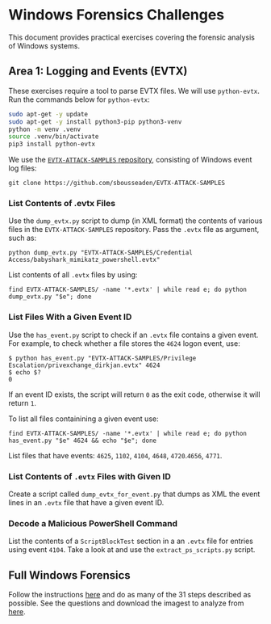 # Windows Forensics Challenges

This document provides practical exercises covering the forensic analysis of Windows systems.

## Area 1: Logging and Events (EVTX)

These exercises require a tool to parse EVTX files.
We will use `python-evtx`.
Run the commands below for `python-evtx`:

```bash
sudo apt-get -y update
sudo apt-get -y install python3-pip python3-venv
python -m venv .venv
source .venv/bin/activate
pip3 install python-evtx
```

We use the [`EVTX-ATTACK-SAMPLES` repository](https://github.com/sbousseaden/EVTX-ATTACK-SAMPLES), consisting of Windows event log files:

```console
git clone https://github.com/sbousseaden/EVTX-ATTACK-SAMPLES
```

### List Contents of .evtx Files

Use the `dump_evtx.py` script to dump (in XML format) the contents of various files in the `EVTX-ATTACK-SAMPLES` repository.
Pass the `.evtx` file as argument, such as:

```console
python dump_evtx.py "EVTX-ATTACK-SAMPLES/Credential Access/babyshark_mimikatz_powershell.evtx"
```

List contents of all `.evtx` files by using:

```console
find EVTX-ATTACK-SAMPLES/ -name '*.evtx' | while read e; do python dump_evtx.py "$e"; done
```

### List Files With a Given Event ID

Use the `has_event.py` script to check if an `.evtx` file contains a given event.
For example, to check whether a file stores the `4624` logon event, use:

```console
$ python has_event.py "EVTX-ATTACK-SAMPLES/Privilege Escalation/privexchange_dirkjan.evtx" 4624
$ echo $?
0
```

If an event ID exists, the script will return `0` as the exit code, otherwise it will return `1`.

To list all files containining a given event use:

```console
find EVTX-ATTACK-SAMPLES/ -name '*.evtx' | while read e; do python has_event.py "$e" 4624 && echo "$e"; done
```

List files that have events: `4625`, `1102`, `4104`, `4648`, `4720`.`4656`, `4771`.

### List Contents of `.evtx` Files with Given ID

Create a script called `dump_evtx_for_event.py` that dumps as XML the event lines in an `.evtx` file that have a given event ID.

### Decode a Malicious PowerShell Command

List the contents of a `ScriptBlockTest` section in a an `.evtx` file for entries using event `4104`.
Take a look at and use the `extract_ps_scripts.py` script.

## Full Windows Forensics

Follow the instructions [here](https://theproghost.github.io/Digital_Forensics_CaseStudy/) and do as many of the 31 steps described as possible.
See the questions and download the imagest to analyze from [here](https://cfreds-archive.nist.gov/Hacking_Case.html).
